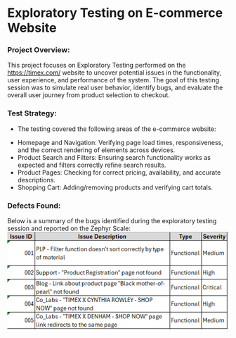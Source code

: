 # Exploratory Testing on E-commerce Website
### Project Overview:
This project focuses on Exploratory Testing performed on the https://timex.com/ website to uncover potential issues in the functionality, user experience, and performance of the system. The goal of this testing session was to simulate real user behavior, identify bugs, and evaluate the overall user journey from product selection to checkout.

### Test Strategy:

* The testing covered the following areas of the e-commerce website:
 - Homepage and Navigation: Verifying page load times, responsiveness, and the correct rendering of elements across devices.
 - Product Search and Filters: Ensuring search functionality works as expected and filters correctly refine search results.
 - Product Pages: Checking for correct pricing, availability, and accurate descriptions.
 - Shopping Cart: Adding/removing products and verifying cart totals.

### Defects Found:
Below is a summary of the bugs identified during the exploratory testing session and reported on the Zephyr Scale:
![alt text](https://github.com/fpfernandes/exploratorytesting/blob/main/issuetable.png)
